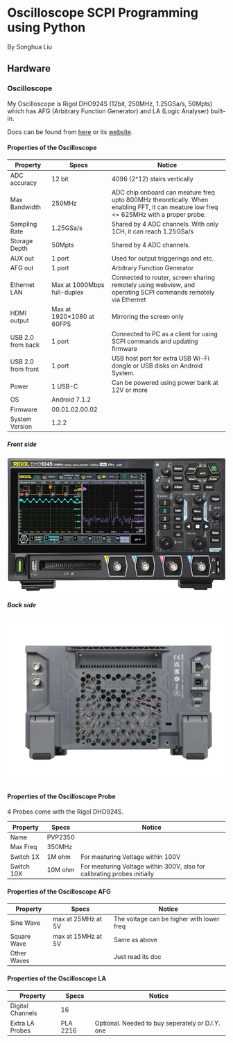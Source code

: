 # Oscilloscope SCPI Programming using Python

By Songhua Liu

## Hardware

### Oscilloscope

My Oscilloscope is Rigol DHO924S (12bit, 250MHz, 1.25GSa/s, 50Mpts) which has AFG (Arbitrary Function Generator) and LA (Logic Analyser) built-in.

Docs can be found from [here](static/DHO900_pdf_files_en/) or its [website](https://www.rigol.com/).

#### Properties of the Oscilloscope

|Property| Specs | Notice|
|----|-------|-----------|
|ADC accuracy| 12 bit| 4096 (2^12) stairs vertically|
|Max Bandwidth| 250MHz | ADC chip onboard can meature freq upto 800MHz theoretically. When enabling FFT, it can meature low freq <= 625MHz with a proper probe.|
|Sampling Rate| 1.25GSa/s | Shared by 4 ADC channels. With only 1CH, it can reach 1.25GSa/s |
|Storage Depth| 50Mpts | Shared by 4 ADC channels.|
|AUX out| 1 port | Used for output triggerings and etc.|
|AFG out| 1 port | Arbitrary Function Generator |
|Ethernet LAN | Max at 1000Mbps full-duplex | Connected to router, screen sharing remotely using webview, and operating SCPI commands remotely via Ethernet |
|HDMI output | Max at 1920*1080 at 60FPS |Mirroring the screen only|
|USB 2.0 from back| 1 port | Connected to PC as a client for using SCPI commands and updating firmware|
|USB 2.0 from front| 1 port | USB host port for extra USB Wi-Fi dongle or USB disks on Android System.|
|Power| 1 USB-C | Can be powered using power bank at 12V or more |
|OS | Android 7.1.2 ||
|Firmware | 00.01.02.00.02 ||
|System Version | 1.2.2 ||

##### Front side

![front](static/image/71emYPnH+pL._AC_UF1000,1000_QL80_.jpg)

##### Back side

![back](static/image/DHO900-Back.jpg)

#### Properties of the Oscilloscope Probe

4 Probes come with the Rigol DHO924S.

|Property| Specs | Notice|
|----|-------|-----------|
|Name|PVP2350| |
|Max Freq| 350MHz| |
|Switch 1X | 1M ohm |For meaturing Voltage within 100V|
|Switch 10X | 10M ohm |For meaturing Voltage within 300V, also for calibrating probes initially|

#### Properties of the Oscilloscope AFG

|Property| Specs | Notice|
|----|-------|-----------|
|Sine Wave| max at 25MHz at 5V | The voltage can be higher with lower freq |
|Square Wave | max at 15MHz at 5V| Same as above |
|Other Waves | | Just read its doc|

#### Properties of the Oscilloscope LA

|Property| Specs | Notice|
|----|-------|-----------|
|Digital Channels| 16 ||
|Extra LA Probes | PLA 2216 | Optional. Needed to buy seperately or D.I.Y. one|

